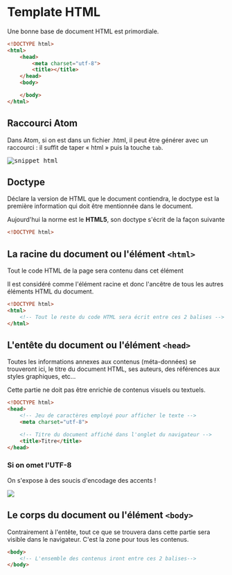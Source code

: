 # Template HTML

Une bonne base de document HTML est primordiale.

```html
<!DOCTYPE html>
<html>
	<head>
		<meta charset="utf-8">
		<title></title>
	</head>
	<body>

	</body>
</html>
```


## Raccourci Atom

Dans Atom, si on est dans un fichier .html, il peut être générer avec un raccourci : il suffit de taper « html » puis la touche `tab`.

<kbd>![snippet html](img/snippet-html.gif)</kbd>


## Doctype

Déclare la version de HTML que le document contiendra, le doctype est la première information qui doit être mentionnée dans le document.

Aujourd'hui la norme est le **HTML5**, son doctype s'écrit de la façon suivante

```html
<!DOCTYPE html>
```


## La racine du document ou l'élément `<html>`

Tout le code HTML de la page sera contenu dans cet élément

Il est considéré comme l'élément racine et donc l'ancêtre de tous les autres éléments HTML du document.

```html
<!DOCTYPE html>
<html>
	<!-- Tout le reste du code HTML sera écrit entre ces 2 balises -->
</html>
```


## L'entête du document ou l'élément `<head>`

Toutes les informations annexes aux contenus (méta-données) se trouveront ici, le titre du document HTML, ses auteurs, des références aux styles graphiques, etc...

Cette partie ne doit pas être enrichie de contenus visuels ou textuels.

```html
<!DOCTYPE html>
<head>
	<!-- Jeu de caractères employé pour afficher le texte -->
	<meta charset="utf-8">

	<!-- Titre du document affiché dans l'onglet du navigateur -->
	<title>Titre</title>
</head>
```

### Si on omet l'UTF-8

On s'expose à des soucis d'encodage des accents !

![](img/martine-ecrit-en-utf-8.jpg)

## Le corps du document ou l'élément `<body>`

Contrairement à l'entête, tout ce que se trouvera dans cette partie sera visible dans le navigateur. C'est la zone pour tous les contenus.

```html
<body>
	<!-- L'ensemble des contenus iront entre ces 2 balises-->
</body>
```